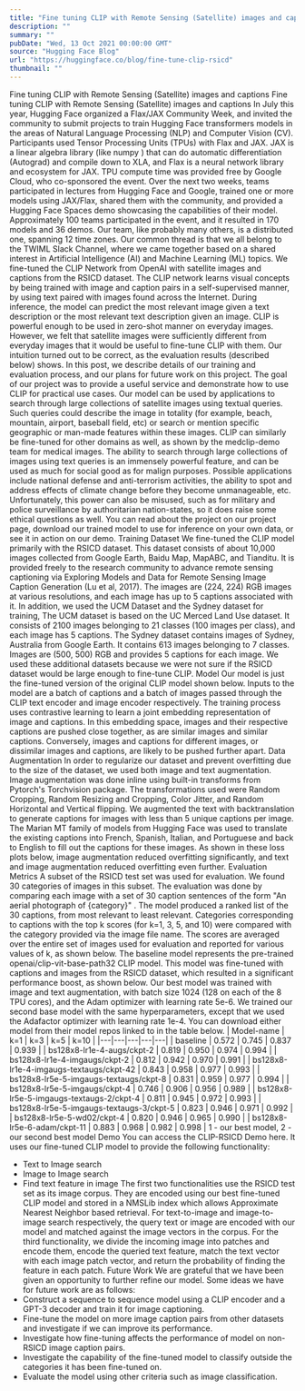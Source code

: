 ```yaml
---
title: "Fine tuning CLIP with Remote Sensing (Satellite) images and captions"
description: ""
summary: ""
pubDate: "Wed, 13 Oct 2021 00:00:00 GMT"
source: "Hugging Face Blog"
url: "https://huggingface.co/blog/fine-tune-clip-rsicd"
thumbnail: ""
---
```


Fine tuning CLIP with Remote Sensing (Satellite) images and captions
Fine tuning CLIP with Remote Sensing (Satellite) images and captions
In July this year, Hugging Face organized a Flax/JAX Community Week, and invited the community to submit projects to train Hugging Face transformers models in the areas of Natural Language Processing (NLP) and Computer Vision (CV).
Participants used Tensor Processing Units (TPUs) with Flax and JAX. JAX is a linear algebra library (like numpy
) that can do automatic differentiation (Autograd) and compile down to XLA, and Flax is a neural network library and ecosystem for JAX. TPU compute time was provided free by Google Cloud, who co-sponsored the event.
Over the next two weeks, teams participated in lectures from Hugging Face and Google, trained one or more models using JAX/Flax, shared them with the community, and provided a Hugging Face Spaces demo showcasing the capabilities of their model. Approximately 100 teams participated in the event, and it resulted in 170 models and 36 demos.
Our team, like probably many others, is a distributed one, spanning 12 time zones. Our common thread is that we all belong to the TWIML Slack Channel, where we came together based on a shared interest in Artificial Intelligence (AI) and Machine Learning (ML) topics.
We fine-tuned the CLIP Network from OpenAI with satellite images and captions from the RSICD dataset. The CLIP network learns visual concepts by being trained with image and caption pairs in a self-supervised manner, by using text paired with images found across the Internet. During inference, the model can predict the most relevant image given a text description or the most relevant text description given an image. CLIP is powerful enough to be used in zero-shot manner on everyday images. However, we felt that satellite images were sufficiently different from everyday images that it would be useful to fine-tune CLIP with them. Our intuition turned out to be correct, as the evaluation results (described below) shows. In this post, we describe details of our training and evaluation process, and our plans for future work on this project.
The goal of our project was to provide a useful service and demonstrate how to use CLIP for practical use cases. Our model can be used by applications to search through large collections of satellite images using textual queries. Such queries could describe the image in totality (for example, beach, mountain, airport, baseball field, etc) or search or mention specific geographic or man-made features within these images. CLIP can similarly be fine-tuned for other domains as well, as shown by the medclip-demo team for medical images.
The ability to search through large collections of images using text queries is an immensely powerful feature, and can be used as much for social good as for malign purposes. Possible applications include national defense and anti-terrorism activities, the ability to spot and address effects of climate change before they become unmanageable, etc. Unfortunately, this power can also be misused, such as for military and police surveillance by authoritarian nation-states, so it does raise some ethical questions as well.
You can read about the project on our project page, download our trained model to use for inference on your own data, or see it in action on our demo.
Training
Dataset
We fine-tuned the CLIP model primarily with the RSICD dataset. This dataset consists of about 10,000 images collected from Google Earth, Baidu Map, MapABC, and Tianditu. It is provided freely to the research community to advance remote sensing captioning via Exploring Models and Data for Remote Sensing Image Caption Generation (Lu et al, 2017). The images are (224, 224) RGB images at various resolutions, and each image has up to 5 captions associated with it.
In addition, we used the UCM Dataset and the Sydney dataset for training, The UCM dataset is based on the UC Merced Land Use dataset. It consists of 2100 images belonging to 21 classes (100 images per class), and each image has 5 captions. The Sydney dataset contains images of Sydney, Australia from Google Earth. It contains 613 images belonging to 7 classes. Images are (500, 500) RGB and provides 5 captions for each image. We used these additional datasets because we were not sure if the RSICD dataset would be large enough to fine-tune CLIP.
Model
Our model is just the fine-tuned version of the original CLIP model shown below. Inputs to the model are a batch of captions and a batch of images passed through the CLIP text encoder and image encoder respectively. The training process uses contrastive learning to learn a joint embedding representation of image and captions. In this embedding space, images and their respective captions are pushed close together, as are similar images and similar captions. Conversely, images and captions for different images, or dissimilar images and captions, are likely to be pushed further apart.
Data Augmentation
In order to regularize our dataset and prevent overfitting due to the size of the dataset, we used both image and text augmentation.
Image augmentation was done inline using built-in transforms from Pytorch's Torchvision package. The transformations used were Random Cropping, Random Resizing and Cropping, Color Jitter, and Random Horizontal and Vertical flipping.
We augmented the text with backtranslation to generate captions for images with less than 5 unique captions per image. The Marian MT family of models from Hugging Face was used to translate the existing captions into French, Spanish, Italian, and Portuguese and back to English to fill out the captions for these images.
As shown in these loss plots below, image augmentation reduced overfitting significantly, and text and image augmentation reduced overfitting even further.
Evaluation
Metrics
A subset of the RSICD test set was used for evaluation. We found 30 categories of images in this subset. The evaluation was done by comparing each image with a set of 30 caption sentences of the form "An aerial photograph of {category}"
. The model produced a ranked list of the 30 captions, from most relevant to least relevant. Categories corresponding to captions with the top k scores (for k=1, 3, 5, and 10) were compared with the category provided via the image file name. The scores are averaged over the entire set of images used for evaluation and reported for various values of k, as shown below.
The baseline
model represents the pre-trained openai/clip-vit-base-path32
CLIP model. This model was fine-tuned with captions and images from the RSICD dataset, which resulted in a significant performance boost, as shown below.
Our best model was trained with image and text augmentation, with batch size 1024 (128 on each of the 8 TPU cores), and the Adam optimizer with learning rate 5e-6. We trained our second base model with the same hyperparameters, except that we used the Adafactor optimizer with learning rate 1e-4. You can download either model from their model repos linked to in the table below.
| Model-name | k=1 | k=3 | k=5 | k=10 |
|---|---|---|---|---|
| baseline | 0.572 | 0.745 | 0.837 | 0.939 |
| bs128x8-lr1e-4-augs/ckpt-2 | 0.819 | 0.950 | 0.974 | 0.994 |
| bs128x8-lr1e-4-imgaugs/ckpt-2 | 0.812 | 0.942 | 0.970 | 0.991 |
| bs128x8-lr1e-4-imgaugs-textaugs/ckpt-42 | 0.843 | 0.958 | 0.977 | 0.993 |
| bs128x8-lr5e-5-imgaugs-textaugs/ckpt-8 | 0.831 | 0.959 | 0.977 | 0.994 |
| bs128x8-lr5e-5-imgaugs/ckpt-4 | 0.746 | 0.906 | 0.956 | 0.989 |
| bs128x8-lr5e-5-imgaugs-textaugs-2/ckpt-4 | 0.811 | 0.945 | 0.972 | 0.993 |
| bs128x8-lr5e-5-imgaugs-textaugs-3/ckpt-5 | 0.823 | 0.946 | 0.971 | 0.992 |
| bs128x8-lr5e-5-wd02/ckpt-4 | 0.820 | 0.946 | 0.965 | 0.990 |
| bs128x8-lr5e-6-adam/ckpt-11 | 0.883 | 0.968 | 0.982 | 0.998 |
1 - our best model, 2 - our second best model
Demo
You can access the CLIP-RSICD Demo here. It uses our fine-tuned CLIP model to provide the following functionality:
- Text to Image search
- Image to Image search
- Find text feature in image
The first two functionalities use the RSICD test set as its image corpus. They are encoded using our best fine-tuned CLIP model and stored in a NMSLib index which allows Approximate Nearest Neighbor based retrieval. For text-to-image and image-to-image search respectively, the query text or image are encoded with our model and matched against the image vectors in the corpus. For the third functionality, we divide the incoming image into patches and encode them, encode the queried text feature, match the text vector with each image patch vector, and return the probability of finding the feature in each patch.
Future Work
We are grateful that we have been given an opportunity to further refine our model. Some ideas we have for future work are as follows:
- Construct a sequence to sequence model using a CLIP encoder and a GPT-3 decoder and train it for image captioning.
- Fine-tune the model on more image caption pairs from other datasets and investigate if we can improve its performance.
- Investigate how fine-tuning affects the performance of model on non-RSICD image caption pairs.
- Investigate the capability of the fine-tuned model to classify outside the categories it has been fine-tuned on.
- Evaluate the model using other criteria such as image classification.